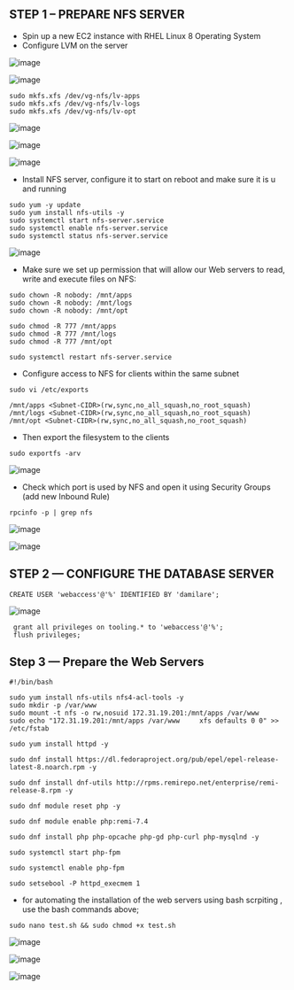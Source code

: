 ## STEP 1 – PREPARE NFS SERVER

* Spin up a new EC2 instance with RHEL Linux 8 Operating System
* Configure LVM on the server





![image](https://user-images.githubusercontent.com/71001536/164683595-8d899a01-625f-4b48-a01a-c433ff23c7e6.png)


![image](https://user-images.githubusercontent.com/71001536/164688284-058a66ce-e97a-442a-9d89-5cea637a8d9f.png)

```
sudo mkfs.xfs /dev/vg-nfs/lv-apps
sudo mkfs.xfs /dev/vg-nfs/lv-logs
sudo mkfs.xfs /dev/vg-nfs/lv-opt
```
![image](https://user-images.githubusercontent.com/71001536/164692522-0d851f02-e429-4d79-87ee-db0737107186.png)

![image](https://user-images.githubusercontent.com/71001536/164696599-08b07473-b5e3-4fe7-8538-78d5740f97b8.png)

![image](https://user-images.githubusercontent.com/71001536/164697655-c49bd65d-7489-4ec2-b681-8faf3cef55cd.png)

* Install NFS server, configure it to start on reboot and make sure it is u and running

```
sudo yum -y update
sudo yum install nfs-utils -y
sudo systemctl start nfs-server.service
sudo systemctl enable nfs-server.service
sudo systemctl status nfs-server.service
```

![image](https://user-images.githubusercontent.com/71001536/164699783-aadf62bd-db72-4d8d-bc3c-352759b8fdf4.png)

* Make sure we set up permission that will allow our Web servers to read, write and execute files on NFS:

```
sudo chown -R nobody: /mnt/apps
sudo chown -R nobody: /mnt/logs
sudo chown -R nobody: /mnt/opt

sudo chmod -R 777 /mnt/apps
sudo chmod -R 777 /mnt/logs
sudo chmod -R 777 /mnt/opt

sudo systemctl restart nfs-server.service
```
* Configure access to NFS for clients within the same subnet

```
sudo vi /etc/exports

/mnt/apps <Subnet-CIDR>(rw,sync,no_all_squash,no_root_squash)
/mnt/logs <Subnet-CIDR>(rw,sync,no_all_squash,no_root_squash)
/mnt/opt <Subnet-CIDR>(rw,sync,no_all_squash,no_root_squash)
```
* Then export the filesystem to the clients

`sudo exportfs -arv`

![image](https://user-images.githubusercontent.com/71001536/164701453-fb7140bf-9d81-4986-9cc4-fd0a0837b62c.png)

* Check which port is used by NFS and open it using Security Groups (add new Inbound Rule)

`rpcinfo -p | grep nfs`

![image](https://user-images.githubusercontent.com/71001536/164702126-536e456a-cafd-4381-89c8-deee38e9312c.png)

![image](https://user-images.githubusercontent.com/71001536/164702682-23c60939-eafc-48ff-8055-033926683fb3.png)

## STEP 2 — CONFIGURE THE DATABASE SERVER
`CREATE USER 'webaccess'@'%' IDENTIFIED BY 'damilare';`

![image](https://user-images.githubusercontent.com/71001536/164713809-60df0cf3-b3a3-4337-9df8-00ba776c1d0f.png)

```
 grant all privileges on tooling.* to 'webaccess'@'%';
 flush privileges;
 ```
 
##  Step 3 — Prepare the Web Servers
```
#!/bin/bash

sudo yum install nfs-utils nfs4-acl-tools -y
sudo mkdir -p /var/www
sudo mount -t nfs -o rw,nosuid 172.31.19.201:/mnt/apps /var/www
sudo echo "172.31.19.201:/mnt/apps /var/www     xfs defaults 0 0" >> /etc/fstab

sudo yum install httpd -y

sudo dnf install https://dl.fedoraproject.org/pub/epel/epel-release-latest-8.noarch.rpm -y

sudo dnf install dnf-utils http://rpms.remirepo.net/enterprise/remi-release-8.rpm -y

sudo dnf module reset php -y

sudo dnf module enable php:remi-7.4

sudo dnf install php php-opcache php-gd php-curl php-mysqlnd -y

sudo systemctl start php-fpm

sudo systemctl enable php-fpm

sudo setsebool -P httpd_execmem 1

```
* for automating the installation of the web servers using bash scrpiting , use the bash commands above;

`sudo nano test.sh && sudo chmod +x test.sh`

![image](https://user-images.githubusercontent.com/71001536/164731933-67b30843-ffaa-4392-a144-b693b93fa587.png)


![image](https://user-images.githubusercontent.com/71001536/164746016-045f32dd-8c35-48cb-95a6-fc4ed3605812.png)

![image](https://user-images.githubusercontent.com/71001536/164746168-453dd093-5db6-4d5e-9318-2a60a9cf4235.png)

